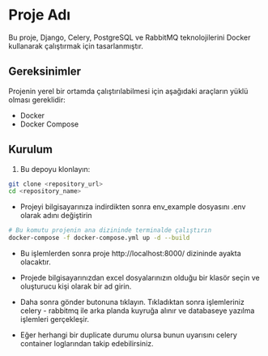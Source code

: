 # Proje Adı

Bu proje, Django, Celery, PostgreSQL ve RabbitMQ teknolojilerini Docker kullanarak çalıştırmak için tasarlanmıştır.

## Gereksinimler

Projenin yerel bir ortamda çalıştırılabilmesi için aşağıdaki araçların yüklü olması gereklidir:

- Docker
- Docker Compose

## Kurulum

1. Bu depoyu klonlayın:

```bash
git clone <repository_url>
cd <repository_name>

```
- Projeyi bilgisayarınıza indirdikten sonra env_example dosyasını .env olarak adını değiştirin

```bash
# Bu komutu projenin ana dizininde terminalde çalıştırın
docker-compose -f docker-compose.yml up -d --build
```
- Bu işlemlerden sonra proje http://localhost:8000/ dizininde ayakta olacaktır.

- Projede bilgisayarınızdan excel dosyalarınızın olduğu bir klasör seçin ve oluşturucu kişi olarak bir ad girin.
- Daha sonra gönder butonuna tıklayın. Tıkladıktan sonra işlemleriniz celery - rabbitmq ile arka planda kuyruğa alınır ve databaseye yazılma işlemleri gerçekleşir.
- Eğer herhangi bir duplicate durumu olursa bunun uyarısını celery container loglarından takip edebilirsiniz.



